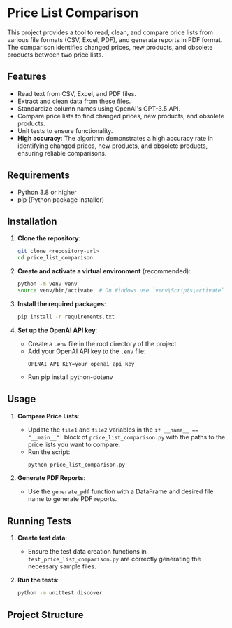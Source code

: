 # Price List Comparison

This project provides a tool to read, clean, and compare price lists from various file formats (CSV, Excel, PDF), and generate reports in PDF format. The comparison identifies changed prices, new products, and obsolete products between two price lists.

## Features

- Read text from CSV, Excel, and PDF files.
- Extract and clean data from these files.
- Standardize column names using OpenAI's GPT-3.5 API.
- Compare price lists to find changed prices, new products, and obsolete products.
- Unit tests to ensure functionality.
- **High accuracy**: The algorithm demonstrates a high accuracy rate in identifying changed prices, new products, and obsolete products, ensuring reliable comparisons.


## Requirements

- Python 3.8 or higher
- pip (Python package installer)

## Installation

1. **Clone the repository**:
    ```sh
    git clone <repository-url>
    cd price_list_comparison
    ```

2. **Create and activate a virtual environment** (recommended):
    ```sh
    python -m venv venv
    source venv/bin/activate  # On Windows use `venv\Scripts\activate`
    ```

3. **Install the required packages**:
    ```sh
    pip install -r requirements.txt
    ```

4. **Set up the OpenAI API key**:
    - Create a `.env` file in the root directory of the project.
    - Add your OpenAI API key to the `.env` file:
      ```
      OPENAI_API_KEY=your_openai_api_key
      ```
     - Run
       pip install python-dotenv
## Usage

1. **Compare Price Lists**:
    - Update the `file1` and `file2` variables in the `if __name__ == "__main__":` block of `price_list_comparison.py` with the paths to the price lists you want to compare.
    - Run the script:
      ```sh
      python price_list_comparison.py
      ```

2. **Generate PDF Reports**:
    - Use the `generate_pdf` function with a DataFrame and desired file name to generate PDF reports.

## Running Tests

1. **Create test data**:
    - Ensure the test data creation functions in `test_price_list_comparison.py` are correctly generating the necessary sample files.

2. **Run the tests**:
    ```sh
    python -m unittest discover
    ```

## Project Structure

